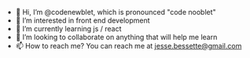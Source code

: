 - 👋 Hi, I’m @codenewblet, which is pronounced "code nooblet"
- 👀 I’m interested in front end development
- 🌱 I’m currently learning js / react
- 💞️ I’m looking to collaborate on anything that will help me learn
- 📫 How to reach me? You can reach me at jesse.bessette@gmail.com

<!---
codenewblet/codenewblet is a ✨ special ✨ repository because its `README.md` (this file) appears on your GitHub profile.
You can click the Preview link to take a look at your changes.
--->
